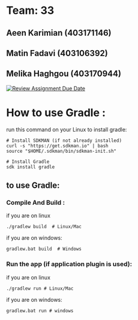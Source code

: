 # Team: 33 
## Aeen Karimian (403171146)
## Matin Fadavi (403106392)
## Melika Haghgou (403170944)
[![Review Assignment Due Date](https://classroom.github.com/assets/deadline-readme-button-22041afd0340ce965d47ae6ef1cefeee28c7c493a6346c4f15d667ab976d596c.svg)](https://classroom.github.com/a/iDQJgb-p)


# How to use Gradle :
run this command on your Linux to install gradle:  
```
# Install SDKMAN (if not already installed)
curl -s "https://get.sdkman.io" | bash
source "$HOME/.sdkman/bin/sdkman-init.sh"

# Install Gradle
sdk install gradle
```

## to use Gradle:

###  Compile And Build : 
if you are on linux 
```
./gradlew build  # Linux/Mac
```
if you are on windows: 
```
gradlew.bat build  # Windows
```

### Run the app (if application plugin is used):
if you are on linux 
```
./gradlew run # Linux/Mac
```
if you are on windows: 
```
gradlew.bat run #‌ windows 
```
